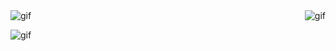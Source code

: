 
<div style="display: flex; justify-content: space-between;">
    <img src="https://i.pinimg.com/originals/e5/4a/fa/e54afabd75adb33464e85f2687b43f87.gif" alt="gif" style="width:;">
    <img src="https://i.pinimg.com/originals/b8/57/da/b857da272aedab1656d9522dcc5e0d32.gif" alt="gif" style="width:;">
</div>

![gif](https://i.pinimg.com/originals/4e/9e/1f/4e9e1f5a41b738e3066d135da871a46c.gif)
